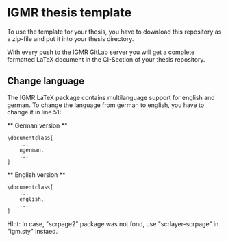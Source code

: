 # IGMR thesis template

To use the template for your thesis, you have to download this repository as a zip-file and put it into your thesis directory.

With every push to the IGMR GitLab server you will get a complete formatted LaTeX document in the CI-Section of your thesis repository.

## Change language

The IGMR LaTeX package contains multilanguage support for english and german. To change the language from german to english, you have to change it in line 51:

** German version **
```
\documentclass[
    ...
    ngerman,
    ...
]
```

** English version **
```
\documentclass[
    ...
    english,
    ...
]
```

HInt:
In case, "scrpage2" package was not fond, use "scrlayer-scrpage" in "igm.sty" instaed.
